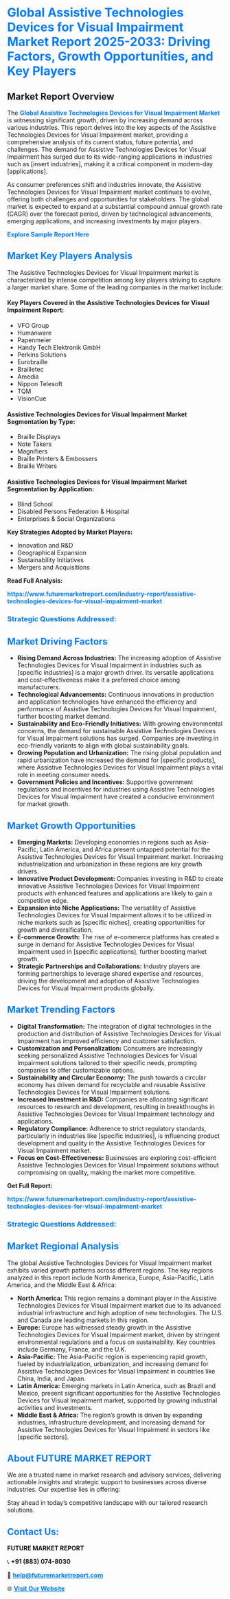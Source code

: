 <h1 style="color: #007BFF;">Global Assistive Technologies Devices for Visual Impairment Market Report 2025-2033: Driving Factors, Growth Opportunities, and Key Players</h1>

<section id="overview">
<h2>Market Report Overview</h2>
<p>The <a href="https://www.futuremarketreport.com/industry-report/assistive-technologies-devices-for-visual-impairment-market" style="color: #007BFF; text-decoration: none;"><strong>Global Assistive Technologies Devices for Visual Impairment Market</strong></a> is witnessing significant growth, driven by increasing demand across various industries. This report delves into the key aspects of the Assistive Technologies Devices for Visual Impairment market, providing a comprehensive analysis of its current status, future potential, and challenges. The demand for Assistive Technologies Devices for Visual Impairment has surged due to its wide-ranging applications in industries such as [insert industries], making it a critical component in modern-day [applications].</p>
<p>As consumer preferences shift and industries innovate, the Assistive Technologies Devices for Visual Impairment market continues to evolve, offering both challenges and opportunities for stakeholders. The global market is expected to expand at a substantial compound annual growth rate (CAGR) over the forecast period, driven by technological advancements, emerging applications, and increasing investments by major players.</p>
</section>

<section id="overview">
<p><a href="https://www.futuremarketreport.com/request-sample/reportId=42987" style="color: #007BFF; text-decoration: none;"><strong>Explore Sample Report Here</strong></a></p>
</section>

<section id="key-players">
<h2 style="color: #007BFF;">Market Key Players Analysis</h2>
<p>The Assistive Technologies Devices for Visual Impairment market is characterized by intense competition among key players striving to capture a larger market share. Some of the leading companies in the market include:</p>
<h4>Key Players Covered in the Assistive Technologies Devices for Visual Impairment Report:</h4>
<ul><li>VFO Group</li><li>Humanware</li><li>Papenmeier</li><li>Handy Tech Elektronik GmbH</li><li>Perkins Solutions</li><li>Eurobraille</li><li>Brailletec</li><li>Amedia</li><li>Nippon Telesoft</li><li>TQM</li><li>VisionCue</li></ul>
<h4>Assistive Technologies Devices for Visual Impairment Market Segmentation by Type:</h4>
<ul><li>Braille Displays</li><li>Note Takers</li><li>Magnifiers</li><li>Braille Printers &amp; Embossers</li><li>Braille Writers</li></ul>

<h4>Assistive Technologies Devices for Visual Impairment Market Segmentation by Application:</h4>
<ul><li>Blind School</li><li>Disabled Persons Federation &amp; Hospital</li><li>Enterprises &amp; Social Organizations</li></ul>
<p><strong>Key Strategies Adopted by Market Players:</strong></p>
<ul>
<li>Innovation and R&D</li>
<li>Geographical Expansion</li>
<li>Sustainability Initiatives</li>
<li>Mergers and Acquisitions</li>
</ul>
</section>

<section>
<p><strong>Read Full Analysis: </strong></p><a href="https://www.futuremarketreport.com/industry-report/assistive-technologies-devices-for-visual-impairment-market" style="color: #007BFF; text-decoration: none;"><strong>https://www.futuremarketreport.com/industry-report/assistive-technologies-devices-for-visual-impairment-market</strong></a>
<h3 style="color: #007BFF;">Strategic Questions Addressed:</h3>
</section>

<section id="driving-factors">
<h2 style="color: #007BFF;">Market Driving Factors</h2>
<ul>
<li><strong>Rising Demand Across Industries:</strong> The increasing adoption of Assistive Technologies Devices for Visual Impairment in industries such as [specific industries] is a major growth driver. Its versatile applications and cost-effectiveness make it a preferred choice among manufacturers.</li>
<li><strong>Technological Advancements:</strong> Continuous innovations in production and application technologies have enhanced the efficiency and performance of Assistive Technologies Devices for Visual Impairment, further boosting market demand.</li>
<li><strong>Sustainability and Eco-Friendly Initiatives:</strong> With growing environmental concerns, the demand for sustainable Assistive Technologies Devices for Visual Impairment solutions has surged. Companies are investing in eco-friendly variants to align with global sustainability goals.</li>
<li><strong>Growing Population and Urbanization:</strong> The rising global population and rapid urbanization have increased the demand for [specific products], where Assistive Technologies Devices for Visual Impairment plays a vital role in meeting consumer needs.</li>
<li><strong>Government Policies and Incentives:</strong> Supportive government regulations and incentives for industries using Assistive Technologies Devices for Visual Impairment have created a conducive environment for market growth.</li>
</ul>
</section>

<section id="growth-opportunities">
<h2 style="color: #007BFF;">Market Growth Opportunities</h2>
<ul>
<li><strong>Emerging Markets:</strong> Developing economies in regions such as Asia-Pacific, Latin America, and Africa present untapped potential for the Assistive Technologies Devices for Visual Impairment market. Increasing industrialization and urbanization in these regions are key growth drivers.</li>
<li><strong>Innovative Product Development:</strong> Companies investing in R&D to create innovative Assistive Technologies Devices for Visual Impairment products with enhanced features and applications are likely to gain a competitive edge.</li>
<li><strong>Expansion into Niche Applications:</strong> The versatility of Assistive Technologies Devices for Visual Impairment allows it to be utilized in niche markets such as [specific niches], creating opportunities for growth and diversification.</li>
<li><strong>E-commerce Growth:</strong> The rise of e-commerce platforms has created a surge in demand for Assistive Technologies Devices for Visual Impairment used in [specific applications], further boosting market growth.</li>
<li><strong>Strategic Partnerships and Collaborations:</strong> Industry players are forming partnerships to leverage shared expertise and resources, driving the development and adoption of Assistive Technologies Devices for Visual Impairment products globally.</li>
</ul>
</section>

<section id="trending-factors">
<h2 style="color: #007BFF;">Market Trending Factors</h2>
<ul>
<li><strong>Digital Transformation:</strong> The integration of digital technologies in the production and distribution of Assistive Technologies Devices for Visual Impairment has improved efficiency and customer satisfaction.</li>
<li><strong>Customization and Personalization:</strong> Consumers are increasingly seeking personalized Assistive Technologies Devices for Visual Impairment solutions tailored to their specific needs, prompting companies to offer customizable options.</li>
<li><strong>Sustainability and Circular Economy:</strong> The push towards a circular economy has driven demand for recyclable and reusable Assistive Technologies Devices for Visual Impairment solutions.</li>
<li><strong>Increased Investment in R&D:</strong> Companies are allocating significant resources to research and development, resulting in breakthroughs in Assistive Technologies Devices for Visual Impairment technology and applications.</li>
<li><strong>Regulatory Compliance:</strong> Adherence to strict regulatory standards, particularly in industries like [specific industries], is influencing product development and quality in the Assistive Technologies Devices for Visual Impairment market.</li>
<li><strong>Focus on Cost-Effectiveness:</strong> Businesses are exploring cost-efficient Assistive Technologies Devices for Visual Impairment solutions without compromising on quality, making the market more competitive.</li>
</ul>
</section>

<section>
<p><strong>Get Full Report: </strong></p><a href="https://www.futuremarketreport.com/industry-report/assistive-technologies-devices-for-visual-impairment-market" style="color: #007BFF; text-decoration: none;"><strong>https://www.futuremarketreport.com/industry-report/assistive-technologies-devices-for-visual-impairment-market</strong></a>
<h3 style="color: #007BFF;">Strategic Questions Addressed:</h3>
</section>


<section id="regional-analysis">
<h2 style="color: #007BFF;">Market Regional Analysis</h2>
<p>The global Assistive Technologies Devices for Visual Impairment market exhibits varied growth patterns across different regions. The key regions analyzed in this report include North America, Europe, Asia-Pacific, Latin America, and the Middle East & Africa:</p>
<ul>
<li><strong>North America:</strong> This region remains a dominant player in the Assistive Technologies Devices for Visual Impairment market due to its advanced industrial infrastructure and high adoption of new technologies. The U.S. and Canada are leading markets in this region.</li>
<li><strong>Europe:</strong> Europe has witnessed steady growth in the Assistive Technologies Devices for Visual Impairment market, driven by stringent environmental regulations and a focus on sustainability. Key countries include Germany, France, and the U.K.</li>
<li><strong>Asia-Pacific:</strong> The Asia-Pacific region is experiencing rapid growth, fueled by industrialization, urbanization, and increasing demand for Assistive Technologies Devices for Visual Impairment in countries like China, India, and Japan.</li>
<li><strong>Latin America:</strong> Emerging markets in Latin America, such as Brazil and Mexico, present significant opportunities for the Assistive Technologies Devices for Visual Impairment market, supported by growing industrial activities and investments.</li>
<li><strong>Middle East & Africa:</strong> The region’s growth is driven by expanding industries, infrastructure development, and increasing demand for Assistive Technologies Devices for Visual Impairment in sectors like [specific sectors].</li>
</ul>
</section>

<footer>
<h2 style="color: #007BFF;">About FUTURE MARKET REPORT</h2>
<p>We are a trusted name in market research and advisory services, delivering actionable insights and strategic support to businesses across diverse industries. Our expertise lies in offering:</p>

<p>Stay ahead in today’s competitive landscape with our tailored research solutions.</p>

<h2 style="color: #007BFF;">Contact Us:</h2>
<p><strong>FUTURE MARKET REPORT</strong></p>
<p>📞 <strong>+91 (883) 074-8030</strong></p>
<p>📧 <strong><a href="mailto:help@futuremarketreport.com" style="color: #007BFF;">help@futuremarketreport.com</a></strong></p>
<p>🌐 <strong><a href="https://www.futuremarketreport.com/" style="color: #007BFF;">Visit Our Website</a></strong></p>
</footer>